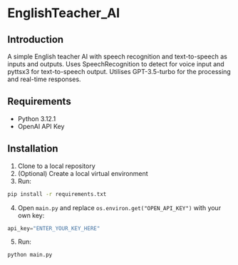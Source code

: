 # EnglishTeacher_AI


## Introduction
 A simple English teacher AI with speech recognition and text-to-speech as inputs and outputs. Uses SpeechRecognition to detect for voice input and pyttsx3 for text-to-speech output. Utilises GPT-3.5-turbo for the processing and real-time responses.

## Requirements
* Python 3.12.1
* OpenAI API Key

## Installation
1. Clone to a local repository
2. (Optional) Create a local virtual environment
3. Run:
```sh
pip install -r requirements.txt
```
4. Open `main.py` and replace `os.environ.get("OPEN_API_KEY")` with your own key:
```python
api_key="ENTER_YOUR_KEY_HERE"
```

5. Run:
```sh
python main.py
```